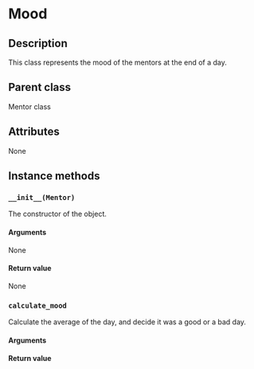# Mood

## Description
This class represents the mood of the mentors at the end of a day.

## Parent class
Mentor class

## Attributes

None

## Instance methods

### ```__init__(Mentor)```
The constructor of the object.

#### Arguments

None

#### Return value
None

### ```calculate_mood```

Calculate the average of the day, and decide it was a good or a bad day.

#### Arguments


#### Return value
